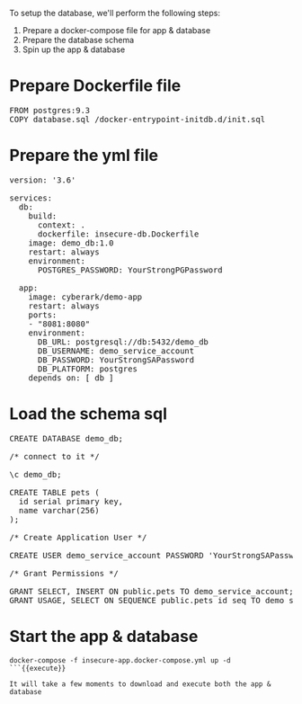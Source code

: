 
To setup the database, we'll perform the following steps:
1. Prepare a docker-compose file for app & database 
2. Prepare the database schema
3. Spin up the app & database 


# Prepare Dockerfile file

<pre class="file" data-filename="insecure-db.Dockerfile" data-target="replace">FROM postgres:9.3
COPY database.sql /docker-entrypoint-initdb.d/init.sql
</pre>


# Prepare the yml file

<pre class="file" data-filename="insecure-app.docker-compose.yml" data-target="replace">version: '3.6'

services:
  db:
    build:
      context: .
      dockerfile: insecure-db.Dockerfile
    image: demo_db:1.0
    restart: always
    environment:
      POSTGRES_PASSWORD: YourStrongPGPassword

  app:
    image: cyberark/demo-app
    restart: always
    ports:
    - "8081:8080"
    environment:
      DB_URL: postgresql://db:5432/demo_db
      DB_USERNAME: demo_service_account
      DB_PASSWORD: YourStrongSAPassword 
      DB_PLATFORM: postgres
    depends_on: [ db ]
</pre>

# Load the schema sql

<pre class="file" data-filename="database.sql" data-target="replace">CREATE DATABASE demo_db;

/* connect to it */

\c demo_db;

CREATE TABLE pets (
  id serial primary key,
  name varchar(256)
);

/* Create Application User */

CREATE USER demo_service_account PASSWORD 'YourStrongSAPassword';

/* Grant Permissions */

GRANT SELECT, INSERT ON public.pets TO demo_service_account;
GRANT USAGE, SELECT ON SEQUENCE public.pets_id_seq TO demo_service_account;
</pre>

# Start the app & database
```
docker-compose -f insecure-app.docker-compose.yml up -d
```{{execute}}

It will take a few moments to download and execute both the app & database
